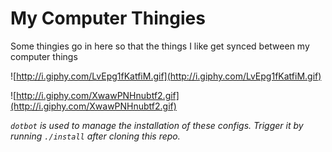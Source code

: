 My Computer Thingies
===================

Some thingies go in here so that the things I like get synced between my computer things

![http://i.giphy.com/LvEpg1fKatfiM.gif](http://i.giphy.com/LvEpg1fKatfiM.gif)

![http://i.giphy.com/XwawPNHnubtf2.gif](http://i.giphy.com/XwawPNHnubtf2.gif)

*`dotbot` is used to manage the installation of these configs. Trigger it by running `./install` after cloning this repo.*
